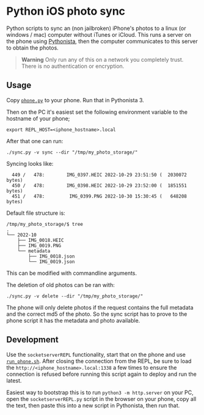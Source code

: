 # Python iOS photo sync

Python scripts to sync an (non jailbroken) iPhone's photos to a linux (or windows / mac) computer
without iTunes or iCloud. This runs a server on the phone using [Pythonista][pythonista], then the
computer communicates to this server to obtain the photos.

> **Warning**
> Only run any of this on a network you completely trust. There is no authentication or encryption.

## Usage

Copy [`phone.py`](phone.py) to your phone. Run that in Pythonista 3.

Then on the PC it's easiest set the following environment variable to the hostname of your phone;
```
export REPL_HOST=<iphone_hostname>.local
```

After that one can run:
```
./sync.py -v sync --dir "/tmp/my_photo_storage/"
```

Syncing looks like:
```
  449 /   478:        IMG_0397.HEIC 2022-10-29 23:51:50 (  2030072 bytes)
  450 /   478:        IMG_0398.HEIC 2022-10-29 23:52:00 (  1851551 bytes)
  451 /   478:         IMG_0399.PNG 2022-10-30 15:30:45 (   648208 bytes)
```

Default file structure is:
```
/tmp/my_photo_storage/$ tree
.
└── 2022-10
    ├── IMG_0018.HEIC
    ├── IMG_0019.PNG
    └── metadata
        ├── IMG_0018.json
        └── IMG_0019.json
```

This can be modified with commandline arguments.

The deletion of old photos can be ran with:
```
./sync.py -v delete --dir "/tmp/my_photo_storage/"
```

The phone will only delete photos if the request contains the full metadata and the correct md5 of
the photo. So the sync script has to prove to the phone script it has the metadata and photo
available.


## Development
Use the `socketserverREPL` functionality, start that on the phone and use
[`run_phone.sh`](run_phone.sh). After closing the connection from the REPL, be sure to load the
`http://<iphone_hostname>.local:1338` a few times to ensure the connection is refused before running
this script again to deploy and run the latest.

Easiest way to bootstrap this is to run `python3 -m http.server` on your PC, open the
`socketserverREPL.py` script in the browser on your phone, copy all the text, then paste this into
a new script in Pythonista, then run that.


[pythonista]: http://omz-software.com/pythonista/


